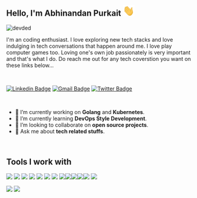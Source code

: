 <h2> Hello, I'm Abhinandan Purkait <img src="https://raw.githubusercontent.com/ABSphreak/ABSphreak/master/gifs/Hi.gif" width="30px"></h2>

<p align="left"> <img src="https://komarev.com/ghpvc/?username=Abhinandan-Purkait" alt="devded" /></p>

I'm an coding enthusiast. I love exploring new tech stacks and love indulging in tech conversations that happen around me. I love play computer games too.
Loving one's own job passionately is very important and that's what I do. Do reach me out for any tech coverstion you want on these links below...

<br/>

[![Linkedin Badge](https://img.shields.io/badge/-Abhinandan-blue?style=flat-square&logo=Linkedin&logoColor=white&link=https://www.linkedin.com/in/abhinandan-purkait/)](https://www.linkedin.com/in/abhinandan-purkait/) [![Gmail Badge](https://img.shields.io/badge/-abhinandan@mayadata.io-c14438?style=flat-square&logo=Gmail&logoColor=white&link=mailto:abhinandan@mayadata.io)](mailto:abhinandan@mayadata.io) [![Twitter Badge](https://img.shields.io/badge/-Abhinandan1511-blue?style=flat-square&logo=Twitter&logoColor=white&link=https://twitter.com/Abhinandan1511)](https://twitter.com/Abhinandan1511)

<br />

- 🔭 I’m currently working on **Golang** and **Kubernetes**.
- 🌱 I’m currently learning **DevOps Style Development**.
- 👯 I’m looking to collaborate on **open source projects**.
- 💬 Ask me about **tech related stuffs**.

<br />

## Tools I work with
 <img src = 'https://raw.githubusercontent.com/MarikIshtar007/MarikIshtar007/master/images/git.svg' height='30'/> <img src = 'https://image.flaticon.com/icons/svg/919/919853.svg' width='30'/>  <img src = 'https://github.com/MarikIshtar007/MarikIshtar007/blob/master/images/js.svg' width='30'/> <img src = 'https://github.com/MarikIshtar007/MarikIshtar007/blob/master/images/django.svg' width='30'/>  <img src = 'https://github.com/MarikIshtar007/MarikIshtar007/blob/master/images/sql.svg' width='27'/> <img src = 'https://github.com/MarikIshtar007/MarikIshtar007/blob/master/images/cpp.svg' width='30'/> <img src = 'https://image.flaticon.com/icons/svg/919/919856.svg' width='30'/> <img src = 'https://github.com/MarikIshtar007/MarikIshtar007/blob/master/images/html.svg' width='30'/><img src = 'https://github.com/MarikIshtar007/MarikIshtar007/blob/master/images/c-original.svg' width='30'/><img src = 'https://github.com/MarikIshtar007/MarikIshtar007/blob/master/images/python.svg' width='30'/><img src = 'https://github.com/MarikIshtar007/MarikIshtar007/blob/master/images/css.svg' width='30'/><img src = 'https://github.com/MarikIshtar007/MarikIshtar007/blob/master/images/java.svg' width='30'/> <img src = 'https://github.com/MarikIshtar007/MarikIshtar007/blob/master/images/bootstrap.svg' width='30'/>
 
<img src = "https://github-readme-stats.vercel.app/api/top-langs/?username=Abhinandan-Purkait&layout=compact" height="170px">  <img src = "https://github-readme-stats.vercel.app/api?username=Abhinandan-Purkait&show_icons=true&hide=[%22issues%22]"  height="170px">

